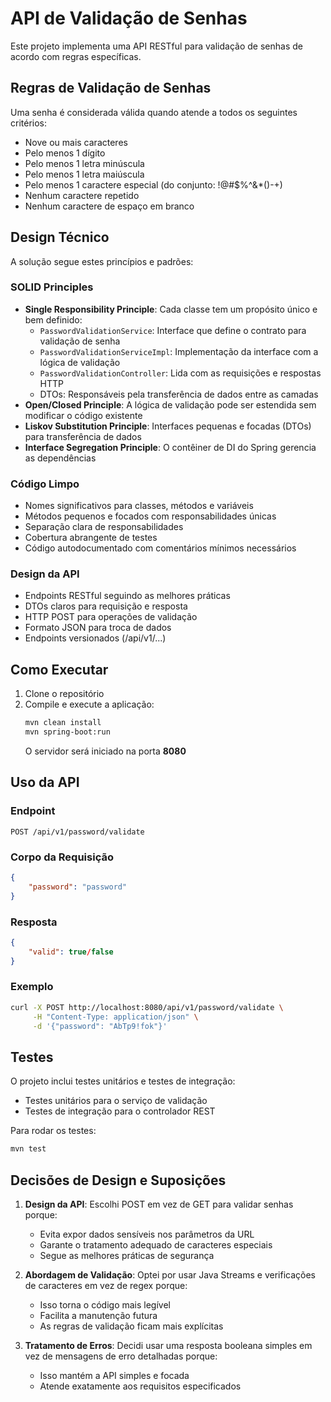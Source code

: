 # API de Validação de Senhas

Este projeto implementa uma API RESTful para validação de senhas de acordo com regras específicas.

## Regras de Validação de Senhas

Uma senha é considerada válida quando atende a todos os seguintes critérios:
- Nove ou mais caracteres
- Pelo menos 1 dígito
- Pelo menos 1 letra minúscula  
- Pelo menos 1 letra maiúscula
- Pelo menos 1 caractere especial (do conjunto: !@#$%^&*()-+)
- Nenhum caractere repetido
- Nenhum caractere de espaço em branco

## Design Técnico

A solução segue estes princípios e padrões:

### SOLID Principles
- **Single Responsibility Principle**: Cada classe tem um propósito único e bem definido:
  - `PasswordValidationService`: Interface que define o contrato para validação de senha 
  - `PasswordValidationServiceImpl`: Implementação da interface com a lógica de validação
  - `PasswordValidationController`: Lida com as requisições e respostas HTTP
  - DTOs: Responsáveis pela transferência de dados entre as camadas
- **Open/Closed Principle**: A lógica de validação pode ser estendida sem modificar o código existente
- **Liskov Substitution Principle**: Interfaces pequenas e focadas (DTOs) para transferência de dados
- **Interface Segregation Principle**: O contêiner de DI do Spring gerencia as dependências

### Código Limpo
- Nomes significativos para classes, métodos e variáveis 
- Métodos pequenos e focados com responsabilidades únicas
- Separação clara de responsabilidades
- Cobertura abrangente de testes
- Código autodocumentado com comentários mínimos necessários

### Design da API
- Endpoints RESTful seguindo as melhores práticas
- DTOs claros para requisição e resposta
- HTTP POST para operações de validação
- Formato JSON para troca de dados
- Endpoints versionados (/api/v1/...)

## Como Executar

1. Clone o repositório
2. Compile e execute a aplicação:
   ```bash
   mvn clean install
   mvn spring-boot:run
   ```
   O servidor será iniciado na porta **8080**

## Uso da API  

### Endpoint
```
POST /api/v1/password/validate
```

### Corpo da Requisição
```json
{
    "password": "password"
}
```

### Resposta
```json
{
    "valid": true/false
}
```

### Exemplo
```bash
curl -X POST http://localhost:8080/api/v1/password/validate \
     -H "Content-Type: application/json" \
     -d '{"password": "AbTp9!fok"}'
```

## Testes

O projeto inclui testes unitários e testes de integração:

- Testes unitários para o serviço de validação  
- Testes de integração para o controlador REST

Para rodar os testes:
```bash
mvn test
```

## Decisões de Design e Suposições

1. **Design da API**: Escolhi POST em vez de GET para validar senhas porque:
   - Evita expor dados sensíveis nos parâmetros da URL
   - Garante o tratamento adequado de caracteres especiais
   - Segue as melhores práticas de segurança

2. **Abordagem de Validação**: Optei por usar Java Streams e verificações de caracteres em vez de regex porque:
   - Isso torna o código mais legível
   - Facilita a manutenção futura
   - As regras de validação ficam mais explícitas

3. **Tratamento de Erros**: Decidi usar uma resposta booleana simples em vez de mensagens de erro detalhadas porque:
   - Isso mantém a API simples e focada 
   - Atende exatamente aos requisitos especificados
